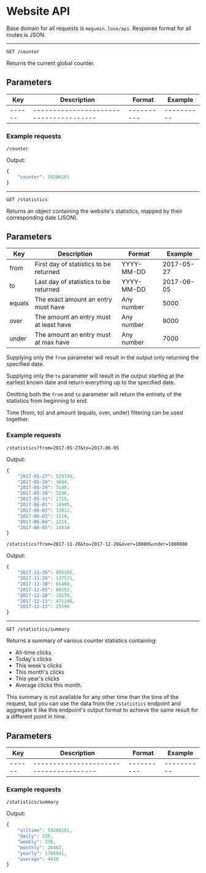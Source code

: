 # Website API

Base domain for all requests is ``megumin.love/api``.
Response format for all routes is JSON.

---

`GET /counter`

Returns the current global counter.

## Parameters

| Key    | Description                            | Format     | Example    |
| ------ | -------------------------------------- | ---------- | ---------- |
| ------ | -------------------------------------- | ---------- | ---------- |

### Example requests

`/counter`

Output:

```js
{
    "counter": 59206101
}
```

---

`GET /statistics`

Returns an object containing the website's statistics, mapped by their corresponding date (JSON).

## Parameters

| Key    | Description                            | Format     | Example    |
| ------ | -------------------------------------- | ---------- | ---------- |
| from   | First day of statistics to be returned | YYYY-MM-DD | 2017-05-27 |
| to     | Last day of statistics to be returned  | YYYY-MM-DD | 2017-06-05 |
| equals | The exact  amount an entry must have   | Any number | 5000       |
| over   | The amount an entry must at least have | Any number | 9000       |
| under  | The amount an entry must at max have   | Any number | 7000       |

Supplying only the `from` parameter will result in the output only returning the specified date.

Supplying only the `to` parameter will result in the output starting at the earliest known date and return everything up to the specified date.

Omitting both the `from` and `to` parameter will return the entirety of the statistics from beginning to end.

Time (from, to) and amount (equals, over, under) filtering can be used together.

### Example requests

`/statistics?from=2017-05-27&to=2017-06-05`

Output:

```js
{
    "2017-05-27": 529745,
    "2017-05-28": 3694,
    "2017-05-29": 3148,
    "2017-05-30": 3296,
    "2017-05-31": 2725,
    "2017-06-01": 14945,
    "2017-06-02": 12012,
    "2017-06-03": 1518,
    "2017-06-04": 2214,
    "2017-06-05": 14534
}
```

`/statistics?from=2017-11-26&to=2017-12-20&over=10000&under=1000000`

Output:

```js
{
    "2017-11-26": 895102,
    "2017-11-29": 137571,
    "2017-11-30": 65460,
    "2017-12-05": 66553,
    "2017-12-10": 19278,
    "2017-12-13": 471346,
    "2017-12-15": 25590
}
```

---

`GET /statistics/summary`

Returns a summary of various counter statistics containing:

- All-time clicks
- Today's clicks
- This week's clicks
- This month's clicks
- This year's clicks
- Average clicks this month.

This summary is not available for any other time than the time of the request, but you can use the data from the `/statistics` endpoint and aggregate it like this endpoint's output format to achieve the same result for a different point in time.

## Parameters

| Key    | Description                            | Format     | Example    |
| ------ | -------------------------------------- | ---------- | ---------- |
| ------ | -------------------------------------- | ---------- | ---------- |


### Example requests

`/statistics/summary`

Output:

```js
{
    "alltime": 59206101,
    "daily": 336,
    "weekly": 336,
    "monthly": 26462,
    "yearly": 1706841,
    "average": 4410
}
```